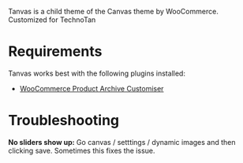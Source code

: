 Tanvas is a child theme of the Canvas theme by WooCommerce. Customized for TechnoTan

Requirements
====

Tanvas works best with the following plugins installed:

- [WooCommerce Product Archive Customiser](https://wordpress.org/plugins/woocommerce-product-archive-customiser/)

Troubleshooting
====

**No sliders show up:**
Go canvas / setttings / dynamic images and then clicking save. Sometimes this fixes the issue.

